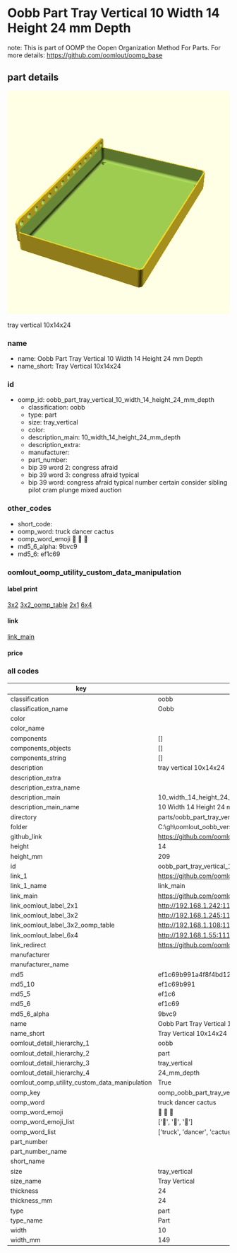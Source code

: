 # Oobb Part Tray Vertical 10 Width 14 Height 24 mm Depth  

note: This is part of OOMP the Oopen Organization Method For Parts. For more details: https://github.com/oomlout/oomp_base

##  part details
  

[![](3dpr.png)](3dpr.png)

tray vertical 10x14x24



### name
* name: Oobb Part Tray Vertical 10 Width 14 Height 24 mm Depth
* name_short: Tray Vertical 10x14x24 
### id
* oomp_id: oobb_part_tray_vertical_10_width_14_height_24_mm_depth
  * classification: oobb
  * type: part
  * size: tray_vertical
  * color: 
  * description_main: 10_width_14_height_24_mm_depth
  * description_extra: 
  * manufacturer: 
  * part_number: 
  * bip 39 word 2: congress afraid
  * bip 39 word 3: congress afraid typical
  * bip 39 word: congress afraid typical number certain consider sibling pilot cram plunge mixed auction

### other_codes
* short_code: 
* oomp_word: truck dancer cactus
* oomp_word_emoji :truck: :dancer: :cactus:
* md5_6_alpha: 9bvc9
* md5_6: ef1c69






### oomlout_oomp_utility_custom_data_manipulation
#### label print
[3x2](http://192.168.1.245:1112/?label=oomp%209bvc9)
[3x2_oomp_table](http://192.168.1.108:1112/?label=oomp%209bvc9)
[2x1](http://192.168.1.242:1112/?label=oomp%209bvc9)
[6x4](http://192.168.1.55:1112/?label=oomp%209bvc9)    

#### link

[link_main](https://github.com/oomlout/oomlout_oobb_version_4_generated_parts/tree/main/navigation_oomp/oobb/part/tray_vertical/10_width_14_height_24_mm_depth/part)                              

#### price







### all codes 
| key | value |  
| --- | --- |  
| classification | oobb |  
| classification_name | Oobb |  
| color |  |  
| color_name |  |  
| components | [] |  
| components_objects | [] |  
| components_string | [] |  
| description | tray vertical 10x14x24 |  
| description_extra |  |  
| description_extra_name |  |  
| description_main | 10_width_14_height_24_mm_depth |  
| description_main_name | 10 Width 14 Height 24 mm Depth |  
| directory | parts/oobb_part_tray_vertical_10_width_14_height_24_mm_depth |  
| folder | C:\gh\oomlout_oobb_version_4_generated_parts\parts\oobb_part_tray_vertical_10_width_14_height_24_mm_depth |  
| github_link | https://github.com/oomlout/oomlout_oomp_part_src/tree/main/parts/oobb_part_tray_vertical_10_width_14_height_24_mm_depth |  
| height | 14 |  
| height_mm | 209 |  
| id | oobb_part_tray_vertical_10_width_14_height_24_mm_depth |  
| link_1 | https://github.com/oomlout/oomlout_oobb_version_4_generated_parts/tree/main/navigation_oomp/oobb/part/tray_vertical/10_width_14_height_24_mm_depth/part |  
| link_1_name | link_main |  
| link_main | https://github.com/oomlout/oomlout_oobb_version_4_generated_parts/tree/main/navigation_oomp/oobb/part/tray_vertical/10_width_14_height_24_mm_depth/part |  
| link_oomlout_label_2x1 | http://192.168.1.242:1112/?label=oomp%209bvc9 |  
| link_oomlout_label_3x2 | http://192.168.1.245:1112/?label=oomp%209bvc9 |  
| link_oomlout_label_3x2_oomp_table | http://192.168.1.108:1112/?label=oomp%209bvc9 |  
| link_oomlout_label_6x4 | http://192.168.1.55:1112/?label=oomp%209bvc9 |  
| link_redirect | https://github.com/oomlout/oomlout_oobb_version_4_generated_parts/tree/main/parts/oobb_tray_vertical_10_14_24 |  
| manufacturer |  |  
| manufacturer_name |  |  
| md5 | ef1c69b991a4f8f4bd12d977d7c12178 |  
| md5_10 | ef1c69b991 |  
| md5_5 | ef1c6 |  
| md5_6 | ef1c69 |  
| md5_6_alpha | 9bvc9 |  
| name | Oobb Part Tray Vertical 10 Width 14 Height 24 mm Depth |  
| name_short | Tray Vertical 10x14x24  |  
| oomlout_detail_hierarchy_1 | oobb |  
| oomlout_detail_hierarchy_2 | part |  
| oomlout_detail_hierarchy_3 | tray_vertical |  
| oomlout_detail_hierarchy_4 | 24_mm_depth |  
| oomlout_oomp_utility_custom_data_manipulation | True |  
| oomp_key | oomp_oobb_part_tray_vertical_10_width_14_height_24_mm_depth |  
| oomp_word | truck dancer cactus |  
| oomp_word_emoji | :truck: :dancer: :cactus: |  
| oomp_word_emoji_list | [':truck:', ':dancer:', ':cactus:'] |  
| oomp_word_list | ['truck', 'dancer', 'cactus'] |  
| part_number |  |  
| part_number_name |  |  
| short_name |  |  
| size | tray_vertical |  
| size_name | Tray Vertical |  
| thickness | 24 |  
| thickness_mm | 24 |  
| type | part |  
| type_name | Part |  
| width | 10 |  
| width_mm | 149 |  

